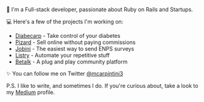 👋 I'm a Full-stack developer, passionate about Ruby on Rails and Startups.

💻 Here's a few of the projects I'm working on:
* [Diabecarp](https://diabecarp.com) - Take control of your diabetes
* [Pizard](https://pizard.app) - Sell ​​online without paying commissions
* [Jobini](https://jobini.app) - The easiest way to send ENPS surveys
* [Listry](https://listry.app) - Automate your repetitive stuff
* [Betalk](https://betalk.app) - A plug and play community platform

✨ You can follow me on Twitter [@mcarpintini3](https://twitter.com/mcarpintini3)

P.S. I like to write, and sometimes I do. If you're curious about, take a look to my [Medium](https://matiascarpintini.medium.com) profile.
